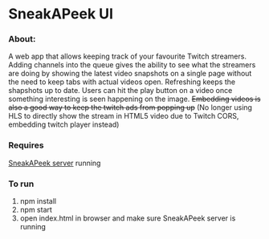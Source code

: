 # SneakAPeek UI

### About:
A web app that allows keeping track of your favourite Twitch streamers. Adding channels into the queue gives the ability to see what the streamers are doing by showing the latest video snapshots on a single page without the need to keep tabs with actual videos open. Refreshing keeps the shapshots up to date. Users can hit the play button on a video once something interesting is seen happening on the image. ~~Embedding videos is also a good way to keep the twitch ads from popping up~~ (No longer using HLS to directly show the stream in HTML5 video due to Twitch CORS, embedding twitch player instead)

### Requires
[SneakAPeek server](https://github.com/arenex/SneakAPeek) running

### To run
1) npm install
2) npm start
3) open index.html in browser and make sure SneakAPeek server is running
